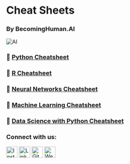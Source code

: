 # Cheat Sheets 
### By BecomingHuman.AI

 <img align="center" alt="AI" src="https://github.com/aibits-dxb/Truffle/blob/main/Ganache/CheatSheets/Title.png" />
 
<br>

### 📃 [Python Cheatsheet](https://github.com/aibits-dxb/Truffle/blob/main/Ganache/CheatSheets/Python-Cheat-Sheet.pdf)

### 📃 [R Cheatsheet](https://github.com/aibits-dxb/Truffle/blob/main/Ganache/CheatSheets/R-Cheat-Sheet.pdf)

### 📃 [Neural Networks Cheatsheet](https://github.com/aibits-dxb/Truffle/blob/main/Ganache/CheatSheets/NeuralNetwork.pdf)

### 📃 [Machine Learning Cheatsheet](https://github.com/aibits-dxb/Truffle/blob/main/Ganache/CheatSheets/MachineLearning.pdf)

### 📃 [Data Science with Python Cheatsheet](https://github.com/aibits-dxb/Truffle/blob/main/Ganache/CheatSheets/DataSciencewithPython.pdf) 


### Connect with us:

<a href="https://www.instagram.com/arturssmirnovs/" target="_blank"><img src="https://raw.githubusercontent.com/arturssmirnovs/arturssmirnovs/master/ig.png" alt="Instagram" width="30"></a>
<a href="https://www.linkedin.com/company/ai-bits/" target="_blank"><img src="https://raw.githubusercontent.com/arturssmirnovs/arturssmirnovs/master/in.png" alt="LinkedIn" width="30"></a>
<a href="https://github.com/aibits-dxb" target="_blank"><img src="https://raw.githubusercontent.com/arturssmirnovs/arturssmirnovs/master/git.png" alt="GitHub" width="30"></a>
<a href="http://ai-bits.com/" target="_blank"><img src="https://raw.githubusercontent.com/arturssmirnovs/arturssmirnovs/master/www.png" alt="Website" width="30"></a>



